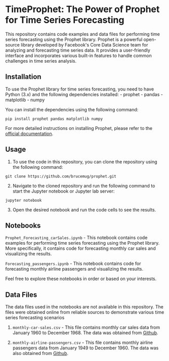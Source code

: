 #  TimeProphet: The Power of Prophet for Time Series Forecasting

This repository contains code examples and data files for performing time series forecasting using the Prophet library. Prophet is a powerful open-source library developed by Facebook's Core Data Science team for analyzing and forecasting time series data. It provides a user-friendly interface and incorporates various built-in features to handle common challenges in time series analysis.

## Installation
To use the Prophet library for time series forecasting, you need to have Python (3.x) and the following dependencies installed:
    - prophet
    - pandas
    - matplotlib
    - numpy

You can install the dependencies using the following command:

```pip install prophet pandas matplotlib numpy```

For more detailed instructions on installing Prophet, please refer to the [official documentation](https://facebook.github.io/prophet/docs/installation.html).


## Usage
1. To use the code in this repository, you can clone the repository using the following command:

```git clone https://github.com/brucemug/prophet.git```

2. Navigate to the cloned repository and run the following command to start the Jupyter notebook or Jupyter lab server:

```jupyter notebook```

3. Open the desired notebook and run the code cells to see the results.


## Notebooks
`Prophet_Forecasting_carSales.ipynb` - This notebook contains code examples for performing time series forecasting using the Prophet library. More specifically, it contains code for forecasting monthly car sales and visualizing the results.

`Forecasting_passengers.ipynb` - This notebook contains code for forecasting monthly airline passengers and visualizing the results.

Feel free to explore these notebooks in order or based on your interests.


## Data Files
The data files used in the notebooks are not available in this repository. The files were obtained online from reliable sources to demonstrate various time series forecasting scenarios
1. `monthly-car-sales.csv` - This file contains monthly car sales data from January 1960 to December 1968. The data was obtained from [Github](https://raw.githubusercontent.com/jbrownlee/Datasets/master/monthly-car-sales.csv).

2. `monthly-airline-passengers.csv` - This file contains monthly airline passengers data from January 1949 to December 1960. The data was also obtained from [Github](https://github.com/AileenNielsen/TimeSeriesAnalysisWithPython/raw/master/data/AirPassengers.csv).


